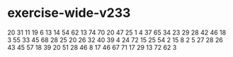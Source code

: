 # exercise-wide-v233
20
31
11
19
6
13
14
54
62
13
74
70
20
47
25
1
4
37
65
34
23
29
28
42
46
18
3
55
33
45
68
28
25
20
26
32
40
39
4
24
72
15
25
54
2
15
8
2
5
27
28
26
43
45
57
18
39
20
51
28
46
8
17
46
67
71
17
29
13
72
62
3
